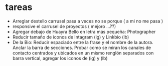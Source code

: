 # tareas

- Arreglar destello carrusel pasa a veces no se porque ( a mi no me pasa )
- responsive el carrusel de proyectos ( mejoro ...??)
- Agregar debajo de Huayra Bello en letra más pequeña: Photographer
- Reducir tamaño de íconos de Intagram (ig) y Linkbio (lb)
- De la Bio: Reducir espaciado entre la frase y el nombre de la autora. Anclar la barra de secciones. Probar como se miran los canales de contacto centrados y ubicados en un mismo renglón separados con barra vertical, agregar los iconos de (ig) y (lb)
